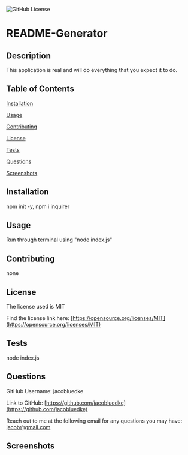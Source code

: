   ![GitHub License](https://img.shields.io/badge/license-MIT-blue.svg)
  # README-Generator
  ## Description
  This application is real and will do everything that you expect it to do.
  ## Table of Contents
  [Installation](#installation)

  [Usage](#usage)

  [Contributing](#contributing)

  [License](#license)

  [Tests](#tests)

  [Questions](#questions)

  [Screenshots](#screenshots)
  
  ## Installation
  npm init -y, npm i inquirer
  ## Usage
  Run through terminal using "node index.js"
  ## Contributing
  none
  ## License
  The license used is MIT

  Find the license link here: [https://opensource.org/licenses/MIT](https://opensource.org/licenses/MIT)
  ## Tests
  node index.js
  ## Questions
  GitHub Username: jacobluedke

  Link to GitHub: [https://github.com/jacobluedke](https://github.com/jacobluedke)

  Reach out to me at the following email for any questions you may have: jacob@gmail.com
  ## Screenshots